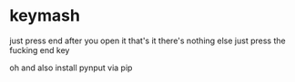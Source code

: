 # keymash
just press end after you open it
that's it
there's nothing else
just press the fucking end key

oh and also install pynput via pip
